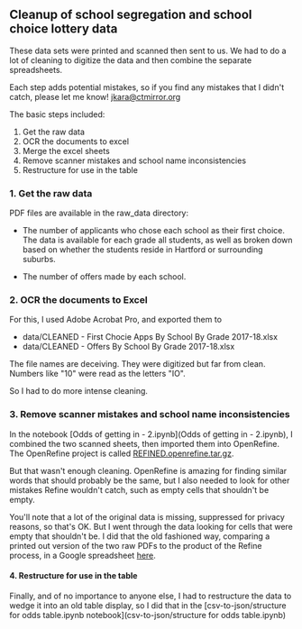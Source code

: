 ## Cleanup of school segregation and school choice lottery data

These data sets were printed and scanned then sent to us. We had to do a
lot of cleaning to digitize the data and then combine the separate
spreadsheets.

Each step adds potential mistakes, so if you find any mistakes that I
didn't catch, please let me know! jkara@ctmirror.org

The basic steps included:

1. Get the raw data
2. OCR the documents to excel
3. Merge the excel sheets
3. Remove scanner mistakes and school name inconsistencies
4. Restructure for use in the table

### 1. Get the raw data

PDF files are available in the raw_data directory:

* The number of applicants who chose each school as their first choice. The
  data is available for each grade all students, as well as broken down
  based on whether the students reside in Hartford or surrounding
  suburbs.

* The number of offers made by each school.

### 2. OCR the documents to Excel

For this, I used Adobe Acrobat Pro, and exported them to

* data/CLEANED - First Chocie Apps By School By Grade 2017-18.xlsx
* data/CLEANED - Offers By School By Grade 2017-18.xlsx

The file names are deceiving. They were digitized but far from
clean. Numbers like "10" were read as the letters "IO".

So I had to do more intense cleaning.

### 3. Remove scanner mistakes and school name inconsistencies

In the notebook [Odds of getting in - 2.ipynb](Odds of getting in -
2.ipynb), I combined the two scanned sheets, then imported them into
OpenRefine. The OpenRefine project is called
[REFINED.openrefine.tar.gz](REFINED.openrefine.tar.gz).

But that wasn't enough cleaning. OpenRefine is amazing for finding similar
words that should probably be the same, but I also needed to look for other
mistakes Refine wouldn't catch, such as empty cells that shouldn't be
empty. 

You'll note that a lot of the original data is missing, suppressed
for privacy reasons, so that's OK. But I went through the data looking for
cells that were empty that shouldn't be. I did that the old fashioned way,
comparing a printed out version of the two raw PDFs to the product of the
Refine process, in a Google spreadsheet
[here](https://docs.google.com/spreadsheets/d/e/2PACX-1vQDOK99IEzl8m6CuPk9RAa9VCG9wSniELaT8K-OBZzguf6DAk8gkmpm0xGCKvYlzan-yvMRf94_mTfG/pubhtml).

#### 4. Restructure for use in the table

Finally, and of no importance to anyone else, I had to restructure the data
to wedge it into an old table display, so I did that in the [csv-to-json/structure for
odds table.ipynb notebook](csv-to-json/structure for odds table.ipynb)